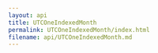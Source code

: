 ```yaml
---
layout: api
title: UTCOneIndexedMonth
permalink: UTCOneIndexedMonth/index.html
filename: api/UTCOneIndexedMonth.md
---
```

